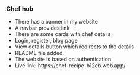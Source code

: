 ### Chef hub
<ul>
<li> There has a banner in my website</li>
<li>A navbar provides link</li>
<li>There are some cards with chef details</li>
<li>Login, register, blog page</li>
<li>View details button which redirects to the details</li>
<li>README file added.</li>
<li>The website is based on authentication</li>
<li>Live link: https://chef-recipe-b12eb.web.app/</li>
</ul>